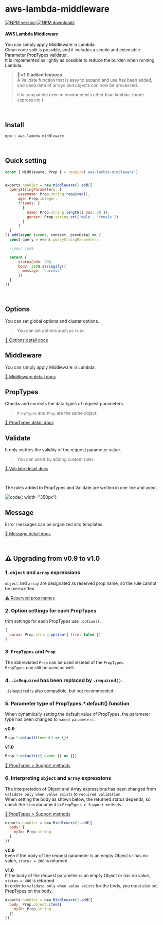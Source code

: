 # aws-lambda-middleware

[![NPM version](https://img.shields.io/npm/v/aws-lambda-middleware.svg)](https://www.npmjs.com/package/aws-lambda-middleware)
[![NPM downloads](https://img.shields.io/npm/dm/aws-lambda-middleware.svg)](https://www.npmjs.com/package/aws-lambda-middleware)

#### AWS Lambda Middleware  
You can simply apply Middleware in Lambda.       
Clean code split is possible, and it includes a simple and extensible Parameter PropTypes validater.  
It is implemented as lightly as possible to reduce the burden when running Lambda.   

> **🚀 v1.0 added features**   
> A Validate function that is easy to expand and use has been added, and deep data of arrays and objects can now be processed.   
> 
> It is compatible even in environments other than lambda. (node express etc.)    

&nbsp;

## Install

```bash
npm i aws-lambda-middleware
```
&nbsp;

## Quick setting
```js
const { Middleware, Prop } = require('aws-lambda-middleware')


exports.handler = new Middleware().add({
  queryStringParameters: {
      username: Prop.string.required(),
      age: Prop.integer,
      friends: [
        {
          name: Prop.string.length({ max: 20 }),
          gender: Prop.string.or(['male', 'female'])
        }
      ]
  }
}).add(async (event, context, prevData) => {
  const query = event.queryStringParameters

  //your code

  return {
      statusCode: 200,
      body: JSON.stringify({
        message: 'success'
      })
  }
})
```

&nbsp;

## Options
You can set global options and cluster options.  
> You can set options such as `trim`.   

[📖 Options detail docs](docs/OPTIONS.md)

## Middleware
You can simply apply Middleware in Lambda.   

[📖 Middleware detail docs](docs/MIDDLEWEAR.md)

## PropTypes
Checks and corrects the data types of request parameters.    
> `PropTypes` and `Prop` are the same object.   

[📖 PropTypes detail docs](docs/PROP_TYPES.md)

## Validate
It only verifies the validity of the request parameter value.   
> You can use it by adding custom rules.   

[📖 Validate detail docs](docs/VALIDATE.md)

&nbsp;

The rules added to PropTypes and Validate are written in one line and used.

![code](https://github.com/blaxk/aws-lambda-middleware/assets/16889775/519de528-3cf3-4c70-9695-c9c1f72e81ee){: width="350px"}

## Message
Error messages can be organized into templates.   

[📖 Message detail docs](docs/MESSAGE.md)

&nbsp;
&nbsp;

## ⚠️ Upgrading from v0.9 to v1.0

### 1. `object` and `array` expressions
`object` and `array` are designated as reserved prop name, so the rule cannot be overwritten.     

[⚠️ Reserved prop names](docs/RESERVED_PROPS.md)

### 2. Option settings for each PropTypes
trim settings for each PropTypes use `.option()`.   
```js
{
  param: Prop.string.option({ trim: false })
}
```

### 3. `PropTypes` and `Prop`
The abbreviated `Prop` can be used instead of the `PropTypes`.     
`PropTypes` can still be used as well.   

### 4. `.isRequired` has been replaced by `.required()`.   
`.isRequired` is also compatible, but not recommended.    

### 5. Parameter type of PropTypes.*.default() function
When dynamically setting the default value of PropTypes, the parameter type has been changed to `named parameters`.   

**v0.9**   
```js
Prop.*.default((event) => {})
```

**v1.0**   
```js
Prop.*.default(({ event }) => {})
```

[📖 PropTypes > Support methods](docs/PROP_TYPES.md?tab=readme-ov-file#support-methods)


### 6. Interpreting `object` and `array` expressions
The interpretation of Object and Array expressions has been changed from `validate only when value exists` to `required validation`.   
When setting the body as shown below, the returned status depends, so check the `item` document in `PropTypes > Support methods`.   

[📖 PropTypes > Support methods](docs/PROP_TYPES.md?tab=readme-ov-file#support-methods)

```js
exports.handler = new Middleware().add({
  body: {
    myId: Prop.string
  }
})
```

**v0.9**   
Even if the body of the request parameter is an empty Object or has no value, `status = 200` is returned.   

**v1.0**   
If the body of the request parameter is an empty Object or has no value, `status = 400` is returned.   
In order to `validate only when value exists` for the body, you must also set PropTypes on the body.

```js
exports.handler = new Middleware().add({
  body: Prop.object.item({
    myId: Prop.string
  })
})
```

